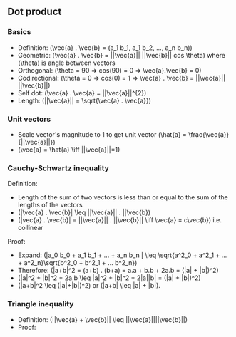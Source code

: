 ## Dot product

### Basics

- Definition: \(\vec{a} . \vec{b} = (a_1 b_1, a_1 b_2, ..., a_n b_n)\)
- Geometric: \(\vec{a} . \vec{b} = ||\vec{a}|| ||\vec{b}|| cos \theta\) where \(\theta\) is angle between vectors
- Orthogonal: \(\theta = 90 => cos(90) = 0 => \vec{a}.\vec{b} = 0\)
- Codirectional: \(\theta = 0 => cos(0) = 1 => \vec{a} . \vec{b} = ||\vec{a}|| ||\vec{b}||\)
- Self dot: \(\vec{a} . \vec{a} = ||\vec{a}||^{2}\)
- Length: \(||\vec{a}|| = \sqrt{\vec{a} . \vec{a}}\)

### Unit vectors

- Scale vector's magnitude to 1 to get unit vector \(\hat{a} = \frac{\vec{a}}{||\vec{a}||}\)
- \(\vec{a} = \hat{a} \iff ||\vec{a}||=1\)

### Cauchy-Schwartz inequality

Definition: 
- Length of the sum of two vectors is less than or equal to the sum of the lengths of the vectors
- \(|\vec{a} . \vec{b}| \leq ||\vec{a}|| . ||\vec{b}\)
- \(|vec{a} . \vec{b}| = ||\vec{a}|| . ||\vec{b}|| \iff \vec{a} = c\vec{b}\) i.e. collinear

Proof:
- Expand: \(|a_0 b_0 + a_1 b_1 + ... + a_n b_n | \leq \sqrt{a^2_0 + a^2_1 + ... + a^2_n}\sqrt{b^2_0 + b^2_1 + ... b^2_n}\)
- Therefore: \(|a+b|^2 = (a+b) . (b+a) = a.a + b.b + 2a.b = (|a| + |b|)^2\)
- \(|a|^2 + |b|^2 + 2a.b \leq |a|^2 + |b|^2 + 2|a||b| = (|a| + |b|)^2\)
- \(|a+b|^2 \leq (|a|+|b|)^2\) or \(|a+b| \leq |a| + |b|\).

### Triangle inequality

- Definition: \(||\vec{a} + \vec{b}|| \leq ||\vec{a}||||\vec{b}||\)
- Proof:

  
  
  